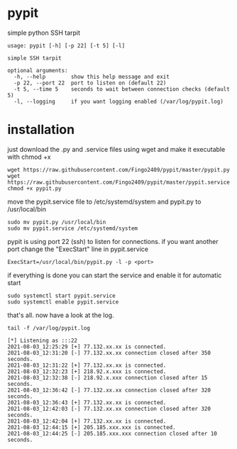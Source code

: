 # pypit

simple python SSH tarpit
```
usage: pypit [-h] [-p 22] [-t 5] [-l]

simple SSH tarpit

optional arguments:
  -h, --help        show this help message and exit
  -p 22, --port 22  port to listen on (default 22)
  -t 5, --time 5    seconds to wait between connection checks (default 5)
  -l, --logging     if you want logging enabled (/var/log/pypit.log)
```

# installation

just download the .py and .service files using wget and make it executable with chmod +x
```
wget https://raw.githubusercontent.com/Fingo2409/pypit/master/pypit.py
wget https://raw.githubusercontent.com/Fingo2409/pypit/master/pypit.service
chmod +x pypit.py
```

move the pypit.service file to /etc/systemd/system and pypit.py to /usr/local/bin

```
sudo mv pypit.py /usr/local/bin
sudo mv pypit.service /etc/systemd/system
```

pypit is using port 22 (ssh) to listen for connections. if you want another port change the "ExecStart" line in pypit.service

```
ExecStart=/usr/local/bin/pypit.py -l -p <port>
```

if everything is done you can start the service and enable it for automatic start

```
sudo systemctl start pypit.service
sudo systemctl enable pypit.service
```

that's all. now have a look at the log.

```
tail -f /var/log/pypit.log

[*] Listening as :::22
2021-08-03_12:25:29 [+] 77.132.xx.xx is connected.
2021-08-03_12:31:20 [-] 77.132.xx.xx connection closed after 350 seconds.
2021-08-03_12:31:22 [+] 77.132.xx.xx is connected.
2021-08-03_12:32:23 [+] 218.92.x.xxx is connected.
2021-08-03_12:32:38 [-] 218.92.x.xxx connection closed after 15 seconds.
2021-08-03_12:36:42 [-] 77.132.xx.xx connection closed after 320 seconds.
2021-08-03_12:36:43 [+] 77.132.xx.xx is connected.
2021-08-03_12:42:03 [-] 77.132.xx.xx connection closed after 320 seconds.
2021-08-03_12:42:04 [+] 77.132.xx.xx is connected.
2021-08-03_12:44:15 [+] 205.185.xxx.xxx is connected.
2021-08-03_12:44:25 [-] 205.185.xxx.xxx connection closed after 10 seconds.
```
